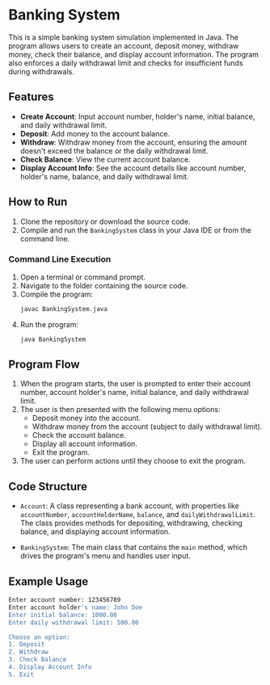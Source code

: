 # Banking System

This is a simple banking system simulation implemented in Java. The program allows users to create an account, deposit money, withdraw money, check their balance, and display account information. The program also enforces a daily withdrawal limit and checks for insufficient funds during withdrawals.

## Features
- **Create Account**: Input account number, holder's name, initial balance, and daily withdrawal limit.
- **Deposit**: Add money to the account balance.
- **Withdraw**: Withdraw money from the account, ensuring the amount doesn't exceed the balance or the daily withdrawal limit.
- **Check Balance**: View the current account balance.
- **Display Account Info**: See the account details like account number, holder's name, balance, and daily withdrawal limit.

## How to Run

1. Clone the repository or download the source code.
2. Compile and run the `BankingSystem` class in your Java IDE or from the command line.

### Command Line Execution
1. Open a terminal or command prompt.
2. Navigate to the folder containing the source code.
3. Compile the program:
    ```bash
    javac BankingSystem.java
    ```
4. Run the program:
    ```bash
    java BankingSystem
    ```

## Program Flow
1. When the program starts, the user is prompted to enter their account number, account holder's name, initial balance, and daily withdrawal limit.
2. The user is then presented with the following menu options:
    - Deposit money into the account.
    - Withdraw money from the account (subject to daily withdrawal limit).
    - Check the account balance.
    - Display all account information.
    - Exit the program.
3. The user can perform actions until they choose to exit the program.

## Code Structure

- `Account`: A class representing a bank account, with properties like `accountNumber`, `accountHolderName`, `balance`, and `dailyWithdrawalLimit`. The class provides methods for depositing, withdrawing, checking balance, and displaying account information.
  
- `BankingSystem`: The main class that contains the `main` method, which drives the program's menu and handles user input.

## Example Usage

```bash
Enter account number: 123456789
Enter account holder's name: John Doe
Enter initial balance: 1000.00
Enter daily withdrawal limit: 500.00

Choose an option:
1. Deposit
2. Withdraw
3. Check Balance
4. Display Account Info
5. Exit